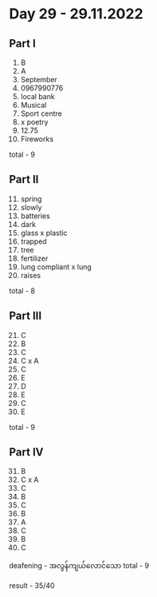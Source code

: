# Day 29 - 29.11.2022

## Part I

1. B
2. A
3. September
4. 0967990776
5. local bank
6. Musical
7. Sport centre
8. x poetry
9. 12.75
10. Fireworks

total - 9

## Part II

11. spring
12. slowly
13. batteries
14. dark
15. glass x plastic
16. trapped
17. tree
18. fertilizer
19. lung compliant x lung
20. raises

total - 8

## Part III

21. C
22. B
23. C
24. C x A
25. C
26. E
27. D
28. E
29. C
30. E

total - 9

## Part IV

31. B
32. C x A
33. C
34. B
35. C
36. B
37. A
38. C
39. B
40. C

deafening - အလွန်ကျယ်လောင်သော
total - 9

result - 35/40